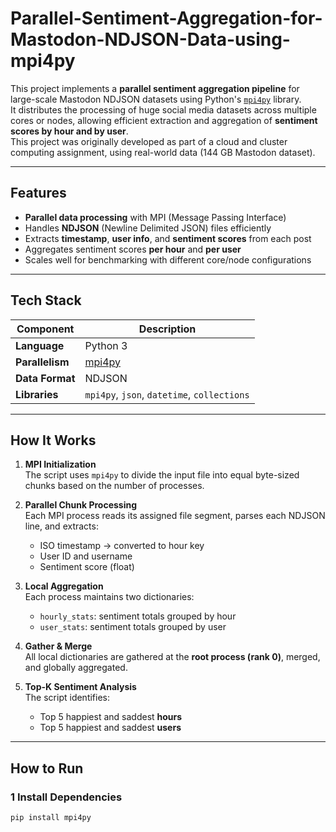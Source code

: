 # Parallel-Sentiment-Aggregation-for-Mastodon-NDJSON-Data-using-mpi4py

This project implements a **parallel sentiment aggregation pipeline** for large-scale Mastodon NDJSON datasets using Python's [`mpi4py`](https://mpi4py.readthedocs.io/) library.  
It distributes the processing of huge social media datasets across multiple cores or nodes, allowing efficient extraction and aggregation of **sentiment scores by hour and by user**.  
This project was originally developed as part of a cloud and cluster computing assignment, using real-world data (144 GB Mastodon dataset).

---

##  Features

-  **Parallel data processing** with MPI (Message Passing Interface)  
-  Handles **NDJSON** (Newline Delimited JSON) files efficiently  
-  Extracts **timestamp**, **user info**, and **sentiment scores** from each post  
-  Aggregates sentiment scores **per hour** and **per user**  
-  Scales well for benchmarking with different core/node configurations

---

## Tech Stack

| Component | Description |
|-----------|-------------|
| **Language** | Python 3 |
| **Parallelism** | [mpi4py](https://mpi4py.readthedocs.io/) |
| **Data Format** | NDJSON |
| **Libraries** | `mpi4py`, `json`, `datetime`, `collections` |

---


## How It Works

1. **MPI Initialization**  
   The script uses `mpi4py` to divide the input file into equal byte-sized chunks based on the number of processes.

2. **Parallel Chunk Processing**  
   Each MPI process reads its assigned file segment, parses each NDJSON line, and extracts:
   - ISO timestamp → converted to hour key  
   - User ID and username  
   - Sentiment score (float)

3. **Local Aggregation**  
   Each process maintains two dictionaries:
   - `hourly_stats`: sentiment totals grouped by hour  
   - `user_stats`: sentiment totals grouped by user

4. **Gather & Merge**  
   All local dictionaries are gathered at the **root process (rank 0)**, merged, and globally aggregated.

5. **Top-K Sentiment Analysis**  
   The script identifies:
   - Top 5 happiest and saddest **hours**
   - Top 5 happiest and saddest **users**

---

##  How to Run

### 1️ Install Dependencies

```bash
pip install mpi4py
